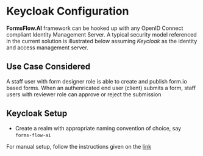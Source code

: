 # Keycloak Configuration
**FormsFlow.AI** framework can be hooked up with any OpenID Connect compliant Identity Management Server. A typical security model referenced in the current solution is illustrated below assuming *Keycloak* as the identity and access management server.

Use Case Considered
---------
A staff user with form designer role is able to create and publish form.io based forms. When an authenricated end user (client) submits a form, staff users with reviewer role can approve or reject the submission

Keycloak Setup
----------
- Create a realm with appropriate naming convention of choice, say `forms-flow-ai`

For manual setup, follow the instructions given on the [link](./keycloak-setup.md) 
